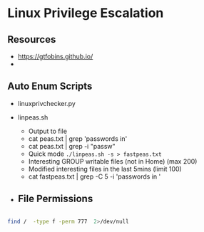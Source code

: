 #  Linux Privilege  Escalation

## Resources
-  https://gtfobins.github.io/
- 
## Auto Enum  Scripts
- linuxprivchecker.py
- linpeas.sh
	- Output to file
	- cat peas.txt | grep 'passwords in'
	- cat peas.txt | grep -i "passw"
	- Quick mode `./linpeas.sh -s > fastpeas.txt`
	-  Interesting GROUP writable files (not in Home) (max 200)
	- Modified interesting files in the last 5mins (limit 100)
	- cat fastpeas.txt | grep -C 5 -i 'passwords in '


- ## File Permissions
```bash

find /  -type f -perm 777  2>/dev/null

```

